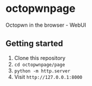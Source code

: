 # octopwnpage

Octopwn in the browser - WebUI

## Getting started

1. Clone this repository
2. `cd octopwnpage/page`
3. `python -m http.server`
4. Visit `http://127.0.0.1:8000`

